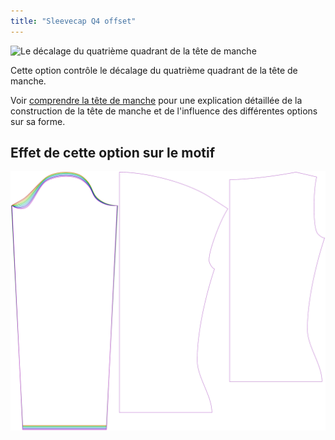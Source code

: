 ```yaml
---
title: "Sleevecap Q4 offset"
---
```


![Le décalage du quatrième quadrant de la tête de manche](./sleevecapq4offset.svg)

Cette option contrôle le décalage du quatrième quadrant de la tête de manche.

<Tip>

Voir [comprendre la tête de manche](/docs/patterns/brian/options#understanding-the-sleevecap) pour une explication détaillée de la construction de la tête de manche et de l'influence des différentes options sur sa forme.

</Tip>

## Effet de cette option sur le motif

![Cette image montre l'effet de cette option en superposant plusieurs variantes qui ont une valeur différente pour cette option](diana_sleevecapq4offset_sample.svg "Effect of this option on the pattern")
